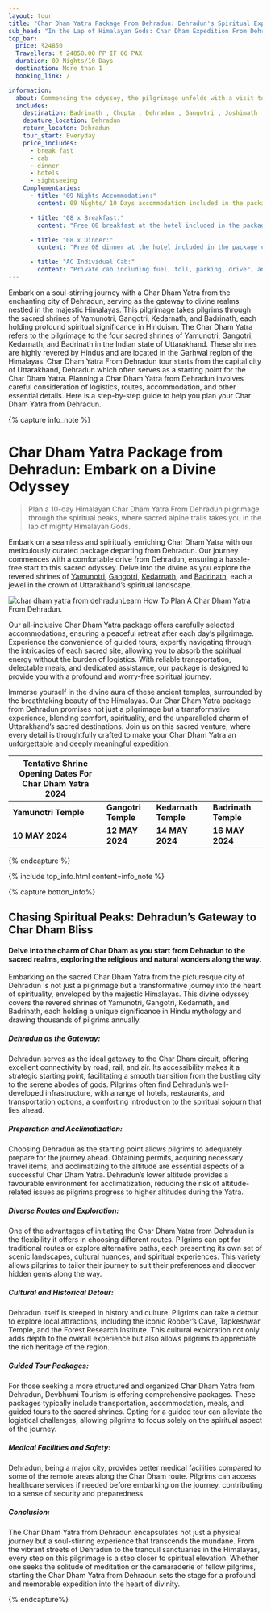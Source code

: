```yaml
---
layout: tour
title: "Char Dham Yatra Package From Dehradun: Dehradun's Spiritual Expedition Unleashed"
sub_head: "In the Lap of Himalayan Gods: Char Dham Expedition From Dehradun For 2024"
top_bar:
  price: ₹24850
  Travellers: ₹ 24850.00 PP IF 06 PAX
  duration: 09 Nights/10 Days
  destination: More than 1
  booking_link: /

information:
  about: Commencing the odyssey, the pilgrimage unfolds with a visit to Yamunotri, the source of the sacred Yamuna River, where devotees seek the blessings of Goddess Yamuna. From there, the journey Char Dham Yatra From Dehradun winds its way to Gangotri, the origin of the holy Ganges, offering pilgrims an opportunity to immerse in the sanctity of the revered river. The path then ascends to Kedarnath, home to the sacred shrine of Lord Shiva, and concludes at Badrinath, dedicated to Lord Vishnu. As travelers traverse through the breathtaking landscapes and pristine surroundings, the Char Dham Yatra becomes a spiritual quest, fostering a sense of devotion and inner peace. Pilgrims witness not only the architectural marvels of these temples but also the vibrant culture and unwavering faith that define this sacred pilgrimage. From the buzzing streets of Dehradun to the tranquil abodes of the gods, the Char Dham Yatra is an expedition that promises both physical and spiritual elevation.
  includes:
    destination: Badrinath , Chopta , Dehradun , Gangotri , Joshimath , Kedarnath , Rishikesh , Rudraprayag , Yamunotri
    depature_location: Dehradun
    return_locaton: Dehradun
    tour_start: Everyday
    price_includes:
      - break fast
      - cab
      - dinner
      - hotels
      - sightseeing
    Complementaries:
      - title: "09 Nights Accommodation:"
        content: 09 Nights/ 10 Days accommodation included in the package cost.

      - title: "08 x Breakfast:"
        content: "Free 08 breakfast at the hotel included in the package cost."

      - title: "08 x Dinner:"
        content: "Free 08 dinner at the hotel included in the package cost."

      - title: "AC Individual Cab:"
        content: "Private cab including fuel, toll, parking, driver, and all applicable taxes according to the tour itinerary."
---
```


Embark on a soul-stirring journey with a Char Dham Yatra from the enchanting city of Dehradun, serving as the gateway to divine realms nestled in the majestic Himalayas. This pilgrimage takes pilgrims through the sacred shrines of Yamunotri, Gangotri, Kedarnath, and Badrinath, each holding profound spiritual significance in Hinduism. The Char Dham Yatra refers to the pilgrimage to the four sacred shrines of Yamunotri, Gangotri, Kedarnath, and Badrinath in the Indian state of Uttarakhand. These shrines are highly revered by Hindus and are located in the Garhwal region of the Himalayas. Char Dham Yatra From Dehradun tour starts from the capital city of Uttarakhand, Dehradun which often serves as a starting point for the Char Dham Yatra. Planning a Char Dham Yatra from Dehradun involves careful consideration of logistics, routes, accommodation, and other essential details. Here is a step-by-step guide to help you plan your Char Dham Yatra from Dehradun.



{% capture info_note %}

# **Char Dham Yatra Package from Dehradun: Embark on a Divine Odyssey**

> Plan a 10-day Himalayan Char Dham Yatra From Dehradun pilgrimage through the spiritual peaks, where sacred alpine trails takes you in the lap of mighty Himalayan Gods.

Embark on a seamless and spiritually enriching Char Dham Yatra with our meticulously curated package departing from Dehradun. Our journey commences with a comfortable drive from Dehradun, ensuring a hassle-free start to this sacred odyssey. Delve into the divine as you explore the revered shrines of [Yamunotri](https://www.devbhumitourism.com/uttarakhand-destinations/yamunotri/), [Gangotri](https://www.devbhumitourism.com/uttarakhand-destinations/gangotri/), [Kedarnath](https://www.devbhumitourism.com/uttarakhand-destinations/kedarnath), and [Badrinath](https://www.devbhumitourism.com/uttarakhand-destinations/badrinath), each a jewel in the crown of Uttarakhand’s spiritual landscape.

![char dham yatra from dehradun](https://www.devbhumitourism.com/wp-content/uploads/2020/03/divine-min-1280x400.jpg)Learn How To Plan A Char Dham Yatra From Dehradun.

Our all-inclusive Char Dham Yatra package offers carefully selected accommodations, ensuring a peaceful retreat after each day’s pilgrimage. Experience the convenience of guided tours, expertly navigating through the intricacies of each sacred site, allowing you to absorb the spiritual energy without the burden of logistics. With reliable transportation, delectable meals, and dedicated assistance, our package is designed to provide you with a profound and worry-free spiritual journey.

Immerse yourself in the divine aura of these ancient temples, surrounded by the breathtaking beauty of the Himalayas. Our Char Dham Yatra package from Dehradun promises not just a pilgrimage but a transformative experience, blending comfort, spirituality, and the unparalleled charm of Uttarakhand’s sacred destinations. Join us on this sacred venture, where every detail is thoughtfully crafted to make your Char Dham Yatra an unforgettable and deeply meaningful expedition.

| **Tentative Shrine Opening Dates For Char Dham Yatra 2024** |                     |                      |                      |
| ----------------------------------------------------------- | ------------------- | -------------------- | -------------------- |
| **Yamunotri Temple**                                        | **Gangotri Temple** | **Kedarnath Temple** | **Badrinath Temple** |
| **10 MAY 2024**                                             | **12 MAY 2024**     | **14 MAY 2024**      | **16 MAY 2024**      |

{% endcapture %}

{% include top_info.html content=info_note %}



{% capture botton_info%}

## **Chasing Spiritual Peaks: Dehradun’s Gateway to Char Dham Bliss**

#### **Delve into the charm of Char Dham as you start from Dehradun to the sacred realms, exploring the religious and natural wonders along the way.**

Embarking on the sacred Char Dham Yatra from the picturesque city of Dehradun is not just a pilgrimage but a transformative journey into the heart of spirituality, enveloped by the majestic Himalayas. This divine odyssey covers the revered shrines of Yamunotri, Gangotri, Kedarnath, and Badrinath, each holding a unique significance in Hindu mythology and drawing thousands of pilgrims annually.

 

##### **Dehradun as the Gateway:**

Dehradun serves as the ideal gateway to the Char Dham circuit, offering excellent connectivity by road, rail, and air. Its accessibility makes it a strategic starting point, facilitating a smooth transition from the bustling city to the serene abodes of gods. Pilgrims often find Dehradun’s well-developed infrastructure, with a range of hotels, restaurants, and transportation options, a comforting introduction to the spiritual sojourn that lies ahead.

 

##### **Preparation and Acclimatization:**

Choosing Dehradun as the starting point allows pilgrims to adequately prepare for the journey ahead. Obtaining permits, acquiring necessary travel items, and acclimatizing to the altitude are essential aspects of a successful Char Dham Yatra. Dehradun’s lower altitude provides a favourable environment for acclimatization, reducing the risk of altitude-related issues as pilgrims progress to higher altitudes during the Yatra.

 

##### **Diverse Routes and Exploration:**

One of the advantages of initiating the Char Dham Yatra from Dehradun is the flexibility it offers in choosing different routes. Pilgrims can opt for traditional routes or explore alternative paths, each presenting its own set of scenic landscapes, cultural nuances, and spiritual experiences. This variety allows pilgrims to tailor their journey to suit their preferences and discover hidden gems along the way.

 

##### **Cultural and Historical Detour:**

Dehradun itself is steeped in history and culture. Pilgrims can take a detour to explore local attractions, including the iconic Robber’s Cave, Tapkeshwar Temple, and the Forest Research Institute. This cultural exploration not only adds depth to the overall experience but also allows pilgrims to appreciate the rich heritage of the region.

 

##### **Guided Tour Packages:**

For those seeking a more structured and organized Char Dham Yatra from Dehradun, Devbhumi Tourism is offering comprehensive packages. These packages typically include transportation, accommodation, meals, and guided tours to the sacred shrines. Opting for a guided tour can alleviate the logistical challenges, allowing pilgrims to focus solely on the spiritual aspect of the journey.

 

##### **Medical Facilities and Safety:**

Dehradun, being a major city, provides better medical facilities compared to some of the remote areas along the Char Dham route. Pilgrims can access healthcare services if needed before embarking on the journey, contributing to a sense of security and preparedness.

 

##### **Conclusion:**

The Char Dham Yatra from Dehradun encapsulates not just a physical journey but a soul-stirring experience that transcends the mundane. From the vibrant streets of Dehradun to the tranquil sanctuaries in the Himalayas, every step on this pilgrimage is a step closer to spiritual elevation. Whether one seeks the solitude of meditation or the camaraderie of fellow pilgrims, starting the Char Dham Yatra from Dehradun sets the stage for a profound and memorable expedition into the heart of divinity.



{% endcapture%}
